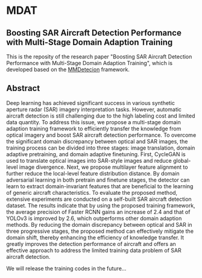 # MDAT
## Boosting SAR Aircraft Detection Performance with Multi-Stage Domain Adaption Training

This is the reposity of the research paper "Boosting SAR Aircraft Detection Performance with Multi-Stage Domain Adaption Training", which is developed based on the [MMDetecion](https://github.com/open-mmlab/mmdetection) framework. 

## Abstract
Deep learning has achieved significant success in various synthetic aperture radar (SAR) imagery interpretation tasks. However, automatic aircraft detection is still challenging due to the high labeling cost and limited data quantity. To address this issue, we propose a multi-stage domain adaption training framework to efficiently transfer the knowledge from optical imagery and boost SAR aircraft detection performance. To overcome the significant domain discrepancy between optical and SAR images, the training process can be divided into three stages: image translation, domain adaptive pretraining, and domain adaptive finetuning. First, CycleGAN is used to translate optical images into SAR-style images and reduce global-level image divergence. Next, we propose multilayer feature alignment to further reduce the local-level feature distribution distance. By domain adversarial learning in both pretrain and finetune stages, the detector can learn to extract domain-invariant features that are beneficial to the learning of generic aircraft characteristics. To evaluate the proposed method, extensive experiments are conducted on a self-built SAR aircraft detection dataset. The results indicate that by using the proposed training framework, the average precision of Faster RCNN gains an increase of 2.4 and that of YOLOv3 is improved by 2.6, which outperforms other domain adaption methods. By reducing the domain discrepancy between optical and SAR in three progressive stages, the proposed method can effectively mitigate the domain shift, thereby enhancing the efficiency of knowledge transfer. It greatly improves the detection performance of aircraft and offers an effective approach to address the limited training data problem of SAR aircraft detection.

We will release the training codes in the future...
